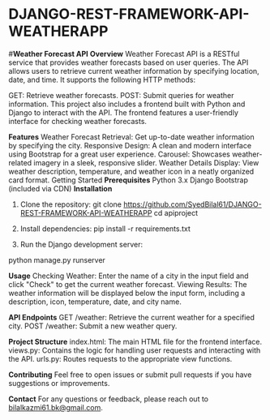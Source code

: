 # DJANGO-REST-FRAMEWORK-API-WEATHERAPP
#**Weather Forecast API**
**Overview**
Weather Forecast API is a RESTful service that provides weather forecasts based on user queries. The API allows users to retrieve current weather information by specifying location, date, and time. It supports the following HTTP methods:

GET: Retrieve weather forecasts.
POST: Submit queries for weather information.
This project also includes a frontend built with Python and Django to interact with the API. The frontend features a user-friendly interface for checking weather forecasts.

**Features**
Weather Forecast Retrieval: Get up-to-date weather information by specifying the city.
Responsive Design: A clean and modern interface using Bootstrap for a great user experience.
Carousel: Showcases weather-related imagery in a sleek, responsive slider.
Weather Details Display: View weather description, temperature, and weather icon in a neatly organized card format.
Getting Started
**Prerequisites**
Python 3.x
Django
Bootstrap (included via CDN)
**Installation**
1.  Clone the repository:
git clone https://github.com/SyedBilal61/DJANGO-REST-FRAMEWORK-API-WEATHERAPP
cd apiproject

2.  Install dependencies:
pip install -r requirements.txt

3.  Run the Django development server:

python manage.py runserver


**Usage**
Checking Weather: Enter the name of a city in the input field and click "Check" to get the current weather forecast.
Viewing Results: The weather information will be displayed below the input form, including a description, icon, temperature, date, and city name.

**API Endpoints**
GET /weather: Retrieve the current weather for a specified city.
POST /weather: Submit a new weather query.

**Project Structure**
index.html: The main HTML file for the frontend interface.
views.py: Contains the logic for handling user requests and interacting with the API.
urls.py: Routes requests to the appropriate view functions.

**Contributing**
Feel free to open issues or submit pull requests if you have suggestions or improvements.


**Contact**
For any questions or feedback, please reach out to bilalkazmi61.bk@gmail.com.

